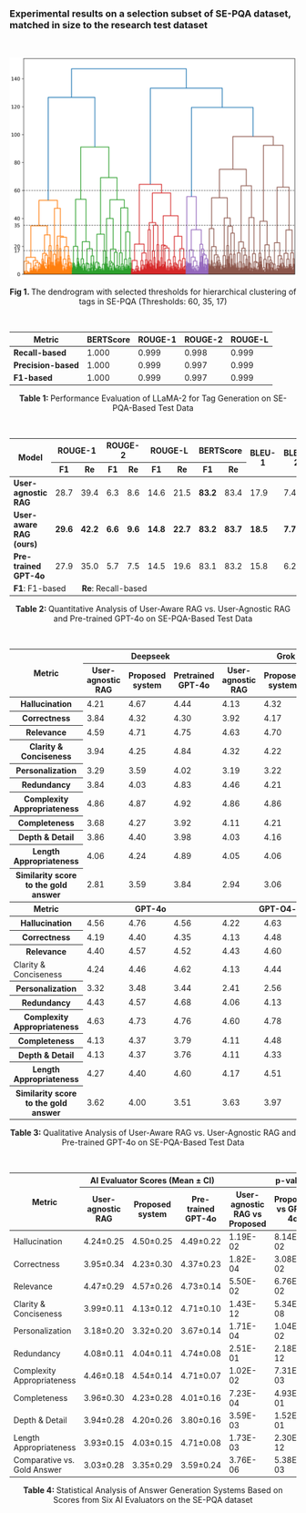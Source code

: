<h3>Experimental results on a selection subset of SE-PQA dataset, matched in size to the research test dataset </h3>

<br>
<p align="justify">
<p align="center"><img src="Dendrogram.png" width="550" alt="Clustering dendrogram"></p>
<p align="center"><b> Fig 1. </b> The dendrogram with selected thresholds for hierarchical clustering of tags in SE-PQA (Thresholds: 60, 35, 17)</p>  
<br>

<table border="0" cellspacing="0" cellpadding="6" align="center">
  <thead>
    <tr>
      <th>Metric</th>
      <th>BERTScore</th>
      <th>ROUGE-1</th>
      <th>ROUGE-2</th>
      <th>ROUGE-L</th>
    </tr>
  </thead>
  <tbody>
    <tr>
      <td><b>Recall-based</b></td>
      <td>1.000</td>
      <td>0.999</td>
      <td>0.998</td>
      <td>0.999</td>
    </tr>
    <tr>
      <td><b>Precision-based</b></td>
      <td>1.000</td>
      <td>0.999</td>
      <td>0.997</td>
      <td>0.999</td>
    </tr>
    <tr>
      <td><b>F1-based</b></td>
      <td>1.000</td>
      <td>0.999</td>
      <td>0.997</td>
      <td>0.999</td>
    </tr>
  </tbody>
</table>

<p align="center"><b> Table 1: </b> Performance Evaluation of LLaMA-2 for Tag Generation on SE-PQA-Based Test Data </p>

<br>
<table border="0" cellspacing="0" cellpadding="6" align= "center">
  <thead>
    <tr>
      <th rowspan="2">Model</th>
      <th colspan="2">ROUGE-1</th>
      <th colspan="2">ROUGE-2</th>
      <th colspan="2">ROUGE-L</th>
      <th colspan="2">BERTScore</th>
      <th rowspan="2">BLEU-1</th>
      <th rowspan="2">BLEU-2</th>
      <th rowspan="2">METEOR</th>
      <th rowspan="2">Perplexity</th>
    </tr>
    <tr>
      <th>F1</th><th>Re</th>
      <th>F1</th><th>Re</th>
      <th>F1</th><th>Re</th>
      <th>F1</th><th>Re</th>
    </tr>
  </thead>
  <tbody>
    <tr>
      <td><b>User-agnostic RAG</b></td>
      <td>28.7</td><td>39.4</td>
      <td>6.3</td><td>8.6</td>
      <td>14.6</td><td>21.5</td>
      <td><b>83.2</b></td><td>83.4</td>
      <td>17.9</td><td>7.4</td><td>18.5</td><td><b>31.00</b></td>
    </tr>
    <tr>
      <td><b>User-aware RAG (ours)</b></td>
      <td><b>29.6</b></td><td><b>42.2</b></td>
      <td><b>6.6</b></td><td><b>9.6</b></td>
      <td><b>14.8</b></td><td><b>22.7</b></td>
      <td><b>83.2</b></td><td><b>83.7</b></td>
      <td><b>18.5</b></td><td><b>7.7</b></td><td><b>19.1</b></td><td>32.30</td>
    </tr>
    <tr>
      <td><b>Pre-trained GPT-4o</b></td>
      <td>27.9</td><td>35.0</td>
      <td>5.7</td><td>7.5</td>
      <td>14.5</td><td>19.6</td>
      <td>83.1</td><td>83.2</td>
      <td>15.8</td><td>6.2</td><td>15.9</td><td>39.27</td>
    </tr>
      <tr>
          <td colspan="13"><b>F1</b>: F1-based  <b>Re</b>: Recall-based</td>
      </tr>
  </tbody>
</table>


<p align="center"><b> Table 2: </b> Quantitative Analysis of User-Aware RAG vs. User-Agnostic RAG and Pre-trained GPT-4o on SE-PQA-Based Test Data </p>

<br>
<table>
  <thead>
    <tr>
      <th rowspan="2">Metric</th>
      <th colspan="3">Deepseek</th>
      <th colspan="3">Grok</th>
      <th colspan="3">Qwen</th>
    </tr>
    <tr>
      <th> User-agnostic RAG</th>
      <th> Proposed system</th>
      <th> Pretrained GPT-4o</th>
      <th> User-agnostic RAG</th>
      <th> Proposed system</th>
      <th> Pretrained GPT-4o</th>
      <th> User-agnostic RAG</th>
      <th> Proposed system</th>
      <th> Pretrained GPT-4o</th>
    </tr>
  </thead>
  <tbody>
    <tr>
      <th>Hallucination</th>
      <td>4.21</td><td>4.67</td><td>4.44</td>
      <td>4.13</td><td>4.32</td><td>4.22</td>
      <td>4.13</td><td>4.46</td><td>4.49</td>
    </tr>
    <tr>
      <th>Correctness</th>
      <td>3.84</td><td>4.32</td><td>4.30</td>
      <td>3.92</td><td>4.17</td><td>4.24</td>
      <td>3.97</td><td>4.27</td><td>4.35</td>
    </tr>
    <tr>
      <th>Relevance</th>
      <td>4.59</td><td>4.71</td><td>4.75</td>
      <td>4.63</td><td>4.70</td><td>4.87</td>
      <td>4.35</td><td>4.51</td><td>4.71</td>
    </tr>
    <tr>
      <th>Clarity &amp; Conciseness</th>
      <td>3.94</td><td>4.25</td><td>4.84</td>
      <td>4.32</td><td>4.22</td><td>4.84</td>
      <td>3.73</td><td>4.33</td><td>4.68</td>
    </tr>
    <tr>
      <th>Personalization</th>
      <td>3.29</td><td>3.59</td><td>4.02</td>
      <td>3.19</td><td>3.22</td><td>3.43</td>
      <td>3.73</td><td>4.03</td><td>4.56</td>
    </tr>
    <tr>
      <th>Redundancy</th>
      <td>3.84</td><td>4.03</td><td>4.83</td>
      <td>4.46</td><td>4.21</td><td>4.94</td>
      <td>4.14</td><td>4.54</td><td>4.83</td>
    </tr>
    <tr>
      <th>Complexity Appropriateness</th>
      <td>4.86</td><td>4.87</td><td>4.92</td>
      <td>4.86</td><td>4.86</td><td>4.94</td>
      <td>4.25</td><td>4.52</td><td>4.70</td>
    </tr>
    <tr>
      <th>Completeness</th>
      <td>3.68</td><td>4.27</td><td>3.92</td>
      <td>4.11</td><td>4.21</td><td>4.17</td>
      <td>3.87</td><td>4.22</td><td>4.03</td>
    </tr>
    <tr>
      <th>Depth &amp; Detail</th>
      <td>3.86</td><td>4.40</td><td>3.98</td>
      <td>4.03</td><td>4.16</td><td>3.68</td>
      <td>3.75</td><td>4.16</td><td>4.02</td>
    </tr>
    <tr>
      <th>Length Appropriateness</th>
      <td>4.06</td><td>4.24</td><td>4.89</td>
      <td>4.05</td><td>4.06</td><td>4.89</td>
      <td>3.63</td><td>4.21</td><td>4.54</td>
    </tr>
    <tr>
      <th>Similarity score to the gold answer</th>
      <td>2.81</td><td>3.59</td><td>3.84</td>
      <td>2.94</td><td>3.06</td><td>3.29</td>
      <td>2.76</td><td>3.19</td><td>3.65</td>
    </tr>
  </tbody>
  <thead>
    <tr>
      <th rowspan="2">Metric</th>
      <th colspan="3">GPT-4o</th>
      <th colspan="3">GPT-O4-mini</th>
      <th colspan="3">Claude</th>
    </tr>
  </thead>
  <tbody>
    <tr>
      <th>Hallucination</th>
      <td>4.56</td><td>4.76</td><td>4.56</td>
      <td>4.22</td><td>4.63</td><td>4.65</td>
      <td>4.17</td><td>4.33</td><td>4.35</td>
    </tr>
    <tr>
      <th>Correctness</th>
      <td>4.19</td><td>4.40</td><td>4.35</td>
      <td>4.13</td><td>4.48</td><td>4.52</td>
      <td>3.78</td><td>3.97</td><td>4.27</td>
    </tr>
    <tr>
      <th>Relevance</th>
      <td>4.40</td><td>4.57</td><td>4.52</td>
      <td>4.43</td><td>4.60</td><td>4.71</td>
      <td>4.35</td><td>4.40</td><td>4.70</td>
    </tr>
    <tr>
      <td>Clarity &amp; Conciseness</td>
      <td>4.24</td><td>4.46</td><td>4.62</td>
      <td>4.13</td><td>4.44</td><td>4.71</td>
      <td>3.46</td><td>3.44</td><td>4.44</td>
    </tr>
    <tr>
      <th>Personalization</th>
      <td>3.32</td><td>3.48</td><td>3.44</td>
      <td>2.41</td><td>2.56</td><td>2.67</td>
      <td>2.97</td><td>3.05</td><td>3.41</td>
    </tr>
    <tr>
      <th>Redundancy</th>
      <td>4.43</td><td>4.57</td><td>4.68</td>
      <td>4.06</td><td>4.13</td><td>4.75</td>
      <td>3.44</td><td>3.17</td><td>4.32</td>
    </tr>
    <tr>
      <th>Complexity Appropriateness</th>
      <td>4.63</td><td>4.73</td><td>4.76</td>
      <td>4.60</td><td>4.78</td><td>4.89</td>
      <td>3.62</td><td>3.65</td><td>4.06</td>
    </tr>
    <tr>
      <th>Completeness</th>
      <td>4.13</td><td>4.37</td><td>3.79</td>
      <td>4.11</td><td>4.48</td><td>3.97</td>
      <td>3.89</td><td>4.03</td><td>3.95</td>
    </tr>
    <tr>
      <th>Depth &amp; Detail</th>
      <td>4.13</td><td>4.37</td><td>3.76</td>
      <td>4.11</td><td>4.33</td><td>3.75</td>
      <td>3.83</td><td>3.92</td><td>3.43</td>
    </tr>
    <tr>
      <th>Length Appropriateness</th>
      <td>4.27</td><td>4.40</td><td>4.60</td>
      <td>4.17</td><td>4.51</td><td>4.84</td>
      <td>3.32</td><td>3.16</td><td>4.44</td>
    </tr>
    <tr>
      <th>Similarity score to the gold answer</th>
      <td>3.62</td><td>4.00</td><td>3.51</td>
      <td>3.63</td><td>3.97</td><td>3.71</td>
      <td>2.52</td><td>2.65</td><td>3.27</td>
    </tr>

  </tbody>
</table>

<p align="center"><b> Table 3: </b> Qualitative Analysis of User-Aware RAG vs. User-Agnostic RAG and Pre-trained GPT-4o on SE-PQA-Based Test Data </p>

<br>
<table border="0" cellspacing="0" cellpadding="6" align="center">
  <thead>
    <tr>
      <th rowspan="2">Metric</th>
      <th colspan="3">AI Evaluator Scores (Mean ± CI)</th>
      <th colspan="3">p-value</th>
    </tr>
    <tr>
      <th>User-agnostic RAG</th>
      <th>Proposed system</th>
      <th>Pre-trained GPT-4o</th>
      <th>User-agnostic RAG vs Proposed</th>
      <th>Proposed vs GPT-4o</th>
      <th>User-agnostic RAG vs GPT-4o</th>
    </tr>
  </thead>
<tbody>
    <tr>
      <td>Hallucination</td>
      <td>4.24&plusmn;0.25</td>
      <td>4.50&plusmn;0.25</td>
      <td>4.49&plusmn;0.22</td>
      <td>1.19E-02</td><td>8.14E-02</td><td>2.60E-01</td>
    </tr>
    <tr>
      <td>Correctness</td>
      <td>3.95&plusmn;0.34</td>
      <td>4.23&plusmn;0.30</td>
      <td>4.37&plusmn;0.23</td>
      <td>1.82E-04</td><td>3.08E-02</td><td>3.54E-01</td>
    </tr>
    <tr>
      <td>Relevance</td>
      <td>4.47&plusmn;0.29</td>
      <td>4.57&plusmn;0.26</td>
      <td>4.73&plusmn;0.14</td>
      <td>5.50E-02</td><td>6.76E-02</td><td>2.14E-01</td>
    </tr>
    <tr>
      <td>Clarity &amp; Conciseness</td>
      <td>3.99&plusmn;0.11</td>
      <td>4.13&plusmn;0.12</td>
      <td>4.71&plusmn;0.10</td>
      <td>1.43E-12</td><td>5.34E-08</td><td>5.34E-08</td>
    </tr>
    <tr>
      <td>Personalization</td>
      <td>3.18&plusmn;0.20</td>
      <td>3.32&plusmn;0.20</td>
      <td>3.67&plusmn;0.14</td>
      <td>1.71E-04</td><td>1.04E-02</td><td>1.04E-02</td>
    </tr>
    <tr>
      <td>Redundancy</td>
      <td>4.08&plusmn;0.11</td>
      <td>4.04&plusmn;0.11</td>
      <td>4.74&plusmn;0.08</td>
      <td>2.51E-01</td><td>2.18E-12</td><td>1.34E-12</td>
    </tr>
    <tr>
      <td>Complexity Appropriateness</td>
      <td>4.46&plusmn;0.18</td>
      <td>4.54&plusmn;0.14</td>
      <td>4.71&plusmn;0.07</td>
      <td>1.02E-02</td><td>7.31E-03</td><td>4.31E-02</td>
    </tr>
    <tr>
      <td>Completeness</td>
      <td>3.96&plusmn;0.30</td>
      <td>4.23&plusmn;0.28</td>
      <td>4.01&plusmn;0.16</td>
      <td>7.23E-04</td><td>4.93E-01</td><td>4.82E-02</td>
    </tr>
    <tr>
      <td>Depth &amp; Detail</td>
      <td>3.94&plusmn;0.28</td>
      <td>4.20&plusmn;0.26</td>
      <td>3.80&plusmn;0.16</td>
      <td>3.59E-03</td><td>1.52E-01</td><td>4.45E-03</td>
    </tr>
    <tr>
      <td>Length Appropriateness</td>
      <td>3.93&plusmn;0.15</td>
      <td>4.03&plusmn;0.15</td>
      <td>4.71&plusmn;0.08</td>
      <td>1.73E-03</td><td>2.30E-12</td><td>7.88E-09</td>
    </tr>
    <tr>
      <td>Comparative vs. Gold Answer</td>
      <td>3.03&plusmn;0.28</td>
      <td>3.35&plusmn;0.29</td>
      <td>3.59&plusmn;0.24</td>
      <td>3.76E-06</td><td>5.38E-03</td><td>2.51E-01</td>
    </tr>
  </tbody>
</table>

<p align="center"><b> Table 4: </b>Statistical Analysis of Answer Generation Systems Based on Scores from Six AI Evaluators on the SE-PQA dataset</p>

</p>
